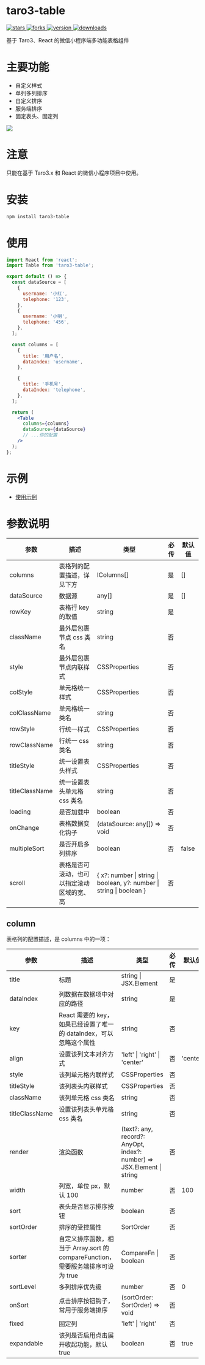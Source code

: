 # taro3-table

<p>
    <a href="https://github.com/qxtang/taro3-table/stargazers" target="_black">
        <img src="https://img.shields.io/github/stars/qxtang/taro3-table?color=%23ffca28&logo=github&style=flat-square" alt="stars" />
    </a>
    <a href="https://github.com/qxtang/taro3-table/network/members" target="_black">
        <img src="https://img.shields.io/github/forks/qxtang/taro3-table?color=%23ffca28&logo=github&style=flat-square" alt="forks" />
    </a>
    <a href="https://www.npmjs.com/package/taro3-table" target="_black">
        <img src="https://img.shields.io/npm/v/taro3-table?color=%23ffca28&logo=npm&style=flat-square" alt="version" />
    </a>
    <a href="https://www.npmjs.com/package/taro3-table" target="_black">
        <img src="https://img.shields.io/npm/dm/taro3-table?color=%23ffca28&logo=npm&style=flat-square" alt="downloads" />
    </a>
</p>

基于 Taro3、React 的微信小程序端多功能表格组件

# 主要功能

- 自定义样式
- 单列多列排序
- 自定义排序
- 服务端排序
- 固定表头、固定列

![](https://gitee.com/qx9/image-host/raw/master/20220103123016.gif)

# 注意

只能在基于 Taro3.x 和 React 的微信小程序项目中使用。

# 安装

```sh
npm install taro3-table
```

# 使用

```jsx
import React from 'react';
import Table from 'taro3-table';

export default () => {
  const dataSource = [
    {
      username: '小红',
      telephone: '123',
    },
    {
      username: '小明',
      telephone: '456',
    },
  ];

  const columns = [
    {
      title: '用户名',
      dataIndex: 'username',
    },

    {
      title: '手机号',
      dataIndex: 'telephone',
    },
  ];

  return (
    <Table
      columns={columns}
      dataSource={dataSource}
      // ...你的配置
    />
  );
};
```

# 示例

- [使用示例](https://github.com/qxtang/taro3-table/blob/master/src/pages/example/index.tsx)

# 参数说明

| 参数           | 描述                                       | 类型                                                                                 | 必传 | 默认值 |
| -------------- | ------------------------------------------ | ------------------------------------------------------------------------------------ | ---- | ------ |
| columns        | 表格列的配置描述，详见下方                 | IColumns[]                                                                           | 是   | []     |
| dataSource     | 数据源                                     | any[]                                                                                | 是   | []     |
| rowKey         | 表格行 key 的取值                          | string                                                                               | 是   |        |
| className      | 最外层包裹节点 css 类名                    | string                                                                               | 否   |        |
| style          | 最外层包裹节点内联样式                     | CSSProperties                                                                        | 否   |        |
| colStyle       | 单元格统一样式                             | CSSProperties                                                                        | 否   |        |
| colClassName   | 单元格统一类名                             | string                                                                               | 否   |        |
| rowStyle       | 行统一样式                                 | CSSProperties                                                                        | 否   |        |
| rowClassName   | 行统一 css 类名                            | string                                                                               | 否   |        |
| titleStyle     | 统一设置表头样式                           | CSSProperties                                                                        | 否   |        |
| titleClassName | 统一设置表头单元格 css 类名                | string                                                                               | 否   |        |
| loading        | 是否加载中                                 | boolean                                                                              | 否   |        |
| onChange       | 表格数据变化钩子                           | (dataSource: any[]) => void                                                          | 否   |        |
| multipleSort   | 是否开启多列排序                           | boolean                                                                              | 否   | false  |
| scroll         | 表格是否可滚动，也可以指定滚动区域的宽、高 | { x?: number &#124; string &#124; boolean, y?: number &#124; string &#124; boolean } | 否   |        |

## column

表格列的配置描述，是 columns 中的一项：

| 参数           | 描述                                                                            | 类型                                                                       | 必传 | 默认值   |
| -------------- | ------------------------------------------------------------------------------- | -------------------------------------------------------------------------- | ---- | -------- |
| title          | 标题                                                                            | string &#124; JSX.Element                                                  | 是   |          |
| dataIndex      | 列数据在数据项中对应的路径                                                      | string                                                                     | 是   |          |
| key            | React 需要的 key，如果已经设置了唯一的 dataIndex，可以忽略这个属性              | string                                                                     | 否   |          |
| align          | 设置该列文本对齐方式                                                            | 'left' &#124; 'right' &#124; 'center'                                      | 否   | 'center' |
| style          | 该列单元格内联样式                                                              | CSSProperties                                                              | 否   |          |
| titleStyle     | 该列表头内联样式                                                                | CSSProperties                                                              | 否   |          |
| className      | 该列单元格 css 类名                                                             | string                                                                     | 否   |          |
| titleClassName | 设置该列表头单元格 css 类名                                                     | string                                                                     | 否   |          |
| render         | 渲染函数                                                                        | (text?: any, record?: AnyOpt, index?: number) => JSX.Element &#124; string | 否   |          |
| width          | 列宽，单位 px，默认 100                                                         | number                                                                     | 否   | 100      |
| sort           | 表头是否显示排序按钮                                                            | boolean                                                                    | 否   |          |
| sortOrder      | 排序的受控属性                                                                  | SortOrder                                                                  | 否   |          |
| sorter         | 自定义排序函数，相当于 Array.sort 的 compareFunction，需要服务端排序可设为 true | CompareFn &#124; boolean                                                   | 否   |          |
| sortLevel      | 多列排序优先级                                                                  | number                                                                     | 否   | 0        |
| onSort         | 点击排序按钮钩子，常用于服务端排序                                              | (sortOrder: SortOrder) => void                                             | 否   |          |
| fixed          | 固定列                                                                          | 'left' &#124; 'right'                                                      | 否   |          |
| expandable     | 该列是否启用点击展开收起功能，默认 true                                         | boolean                                                                    | 否   | true     |
